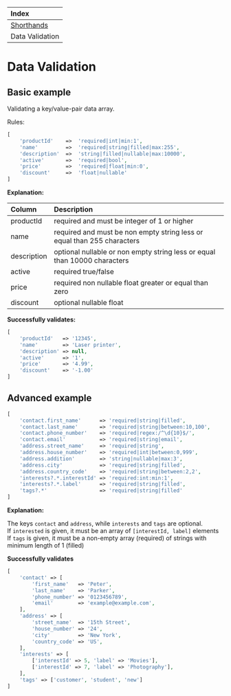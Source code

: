 | Index |
|:----------------- |
| [Shorthands](available-shorthands.md) |
| Data Validation |  

# Data Validation

## Basic example

Validating a key/value-pair data array.

Rules:
```php
[
    'productId'    =>  'required|int|min:1',                          
    'name'         =>  'required|string|filled|max:255',             
    'description'  =>  'string|filled|nullable|max:10000',           
    'active'       =>  'required|bool',
    'price'        =>  'required|float|min:0',
    'discount'     =>  'float|nullable'     
]
```

**Explanation:**

| Column       | Description                                                               |
|:-------------|:------------------------------------------------------------------------- |
| productId    | required and must be integer of 1 or higher                               |
| name         | required and must be non empty string less or equal than 255 characters   |
| description  | optional nullable or non empty string less or equal than 10000 characters |
| active       | required true/false                                                       |
| price        | required non nullable float greater or equal than zero                    |
| discount     | optional nullable float                                                   |

**Successfully validates:**
```php
[
    'productId'   => '12345',
    'name'        => 'Laser printer',
    'description' => null,
    'active'      => '1',
    'price'       => '4.99',
    'discount'    => '-1.00'
]
```

## Advanced example
```php
[
    'contact.first_name'      => 'required|string|filled',
    'contact.last_name'       => 'required|string|between:10,100',
    'contact.phone_number'    => 'required|regex:/^\d{10}$/',
    'contact.email'           => 'required|string|email',     
    'address.street_name'     => 'required|string',
    'address.house_number'    => 'required|int|between:0,999',
    'address.addition'        => 'string|nullable|max:3',
    'address.city'            => 'required|string|filled',
    'address.country_code'    => 'required|string|between:2,2',    
    'interests?.*.interestId' => 'required:int:min:1',
    'interests?.*.label'      => 'required|string|filled',                    
    'tags?.*'                 => 'required|string|filled'                   
]
```

**Explanation:**

The keys `contact` and `address`, while `interests` and `tags` are optional.  
If `interested` is given, it must be an array of `[interestId, label]` elements  
If `tags` is given, it must be a non-empty array (required) of strings with minimum length of 1 (filled)

**Successfully validates**
```php
[
    'contact' => [
        'first_name'   => 'Peter',
        'last_name'    => 'Parker',  
        'phone_number' => '0123456789',
        'email'        => 'example@example.com',
    ],
    'address' => [
        'street_name'  => '15th Street',
        'house_number' => '24',
        'city'         => 'New York',
        'country_code' => 'US',
    ],
    'interests' => [
        ['interestId' => 5, 'label' => 'Movies'],
        ['interestId' => 7, 'label' => 'Photography'],        
    ],
    'tags' => ['customer', 'student', 'new']       
]
```  
